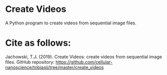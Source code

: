 # Create Videos 
A Python program to create videos from sequential image files.

# Cite as follows:
Jachowski, T.J. (2019). Create Videos: create videos from sequential image files. GitHub repository: https://github.com/cellular-nanoscience/tobiasjj/tree/master/create_videos
